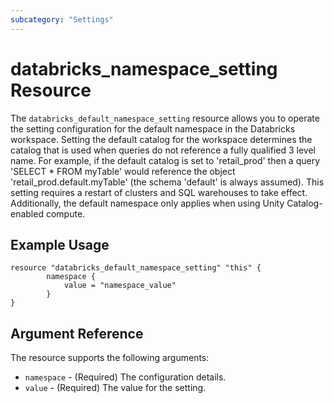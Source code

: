 ```yaml
---
subcategory: "Settings"
---
```


# databricks_namespace_setting Resource

The `databricks_default_namespace_setting` resource allows you to operate the setting configuration for the default namespace in the Databricks workspace.
Setting the default catalog for the workspace determines the catalog that is used when queries do not reference
a fully qualified 3 level name. For example, if the default catalog is set to 'retail_prod' then a query
'SELECT * FROM myTable' would reference the object 'retail_prod.default.myTable'
(the schema 'default' is always assumed).
This setting requires a restart of clusters and SQL warehouses to take effect. Additionally, the default namespace only applies when using Unity Catalog-enabled compute.
## Example Usage

```hcl
resource "databricks_default_namespace_setting" "this" {
		namespace {
			value = "namespace_value"
		}
}
```

## Argument Reference

The resource supports the following arguments:

* `namespace` - (Required) The configuration details.
* `value` - (Required) The value for the setting.


